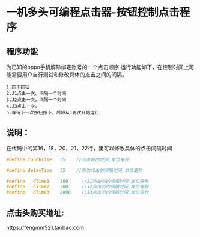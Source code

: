 # 一机多头可编程点击器-按钮控制点击程序

## 程序功能

为已知的oppo手机解除绑定账号的一个点击顺序.运行功能如下，在控制时间上可能需要用户自行测试和修改具体的点击之间的间隔。
```
1.按下按钮
2.J1点击一次，间隔一个时间
3.J2点击一次，间隔一个时间
4.J3点击一次，
5.等待下一次按钮按下，后将从1再次开始运行
```
## 说明：

在代码中的第16，18，20，21，22行，里可以修改具体的点击间隔时间

``` C++
#define touchTime   35    //点击屏的时间,单位毫秒

#define delayTime   35    //两次点击的间隔时间,单位毫秒

#define   dTime1    300     //J1点击后的间隔时间,单位毫秒
#define   dTime2    300     //J2点击后的间隔时间,单位毫秒
#define   dTime3    2000    //J3点击后的间隔时间,单位毫秒

```

## 点击头购买地址:

https://fengmm521.taobao.com
